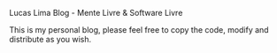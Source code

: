 Lucas Lima Blog - Mente Livre & Software Livre

This is my personal blog, please feel free to copy the code, modify and distribute as you wish.
